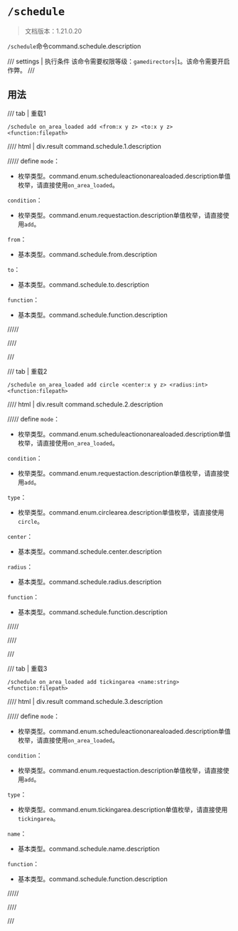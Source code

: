 # `/schedule`

> 文档版本：1.21.0.20

`/schedule`命令command.schedule.description

/// settings | 执行条件
该命令需要权限等级：`gamedirectors`|`1`。该命令需要开启作弊。
///

## 用法

/// tab | 重载1
```mcfunction
/schedule on_area_loaded add <from:x y z> <to:x y z> <function:filepath>
```

//// html | div.result
command.schedule.1.description

///// define
`mode`：<!-- md:samp ScheduleActionOnAreaLoaded -->

- 枚举类型。command.enum.scheduleactiononarealoaded.description单值枚举，请直接使用`on_area_loaded`。

`condition`：<!-- md:samp RequestAction -->

- 枚举类型。command.enum.requestaction.description单值枚举，请直接使用`add`。

`from`：<!-- md:samp x y z -->

- 基本类型。command.schedule.from.description

`to`：<!-- md:samp x y z -->

- 基本类型。command.schedule.to.description

`function`：<!-- md:samp filepath -->

- 基本类型。command.schedule.function.description


/////

////

///

/// tab | 重载2
```mcfunction
/schedule on_area_loaded add circle <center:x y z> <radius:int> <function:filepath>
```

//// html | div.result
command.schedule.2.description

///// define
`mode`：<!-- md:samp ScheduleActionOnAreaLoaded -->

- 枚举类型。command.enum.scheduleactiononarealoaded.description单值枚举，请直接使用`on_area_loaded`。

`condition`：<!-- md:samp RequestAction -->

- 枚举类型。command.enum.requestaction.description单值枚举，请直接使用`add`。

`type`：<!-- md:samp CircleArea -->

- 枚举类型。command.enum.circlearea.description单值枚举，请直接使用`circle`。

`center`：<!-- md:samp x y z -->

- 基本类型。command.schedule.center.description

`radius`：<!-- md:samp int -->

- 基本类型。command.schedule.radius.description

`function`：<!-- md:samp filepath -->

- 基本类型。command.schedule.function.description


/////

////

///

/// tab | 重载3
```mcfunction
/schedule on_area_loaded add tickingarea <name:string> <function:filepath>
```

//// html | div.result
command.schedule.3.description

///// define
`mode`：<!-- md:samp ScheduleActionOnAreaLoaded -->

- 枚举类型。command.enum.scheduleactiononarealoaded.description单值枚举，请直接使用`on_area_loaded`。

`condition`：<!-- md:samp RequestAction -->

- 枚举类型。command.enum.requestaction.description单值枚举，请直接使用`add`。

`type`：<!-- md:samp TickingArea -->

- 枚举类型。command.enum.tickingarea.description单值枚举，请直接使用`tickingarea`。

`name`：<!-- md:samp string -->

- 基本类型。command.schedule.name.description

`function`：<!-- md:samp filepath -->

- 基本类型。command.schedule.function.description


/////

////

///
